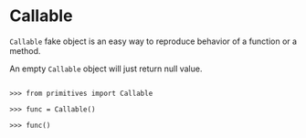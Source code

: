 # Callable

`Callable` fake object is an easy way to reproduce behavior of a function or a
method.

An empty `Callable` object will just return null value.

```pycon

>>> from primitives import Callable

>>> func = Callable()

>>> func()

```
